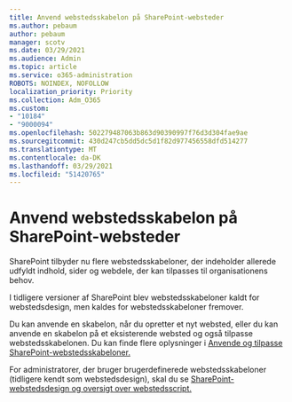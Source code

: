 ```yaml
---
title: Anvend webstedsskabelon på SharePoint-websteder
ms.author: pebaum
author: pebaum
manager: scotv
ms.date: 03/29/2021
ms.audience: Admin
ms.topic: article
ms.service: o365-administration
ROBOTS: NOINDEX, NOFOLLOW
localization_priority: Priority
ms.collection: Adm_O365
ms.custom:
- "10184"
- "9000094"
ms.openlocfilehash: 502279487063b863d90390997f76d3d304fae9ae
ms.sourcegitcommit: 430d247cb5dd5dc5d1f82d977456558dfd514277
ms.translationtype: MT
ms.contentlocale: da-DK
ms.lasthandoff: 03/29/2021
ms.locfileid: "51420765"
---
```

# <a name="apply-site-template-to-sharepoint-sites"></a>Anvend webstedsskabelon på SharePoint-websteder

SharePoint tilbyder nu flere webstedsskabeloner, der indeholder allerede udfyldt indhold, sider og webdele, der kan tilpasses til organisationens behov. 

I tidligere versioner af SharePoint blev webstedsskabeloner kaldt for webstedsdesign, men kaldes for webstedsskabeloner fremover. 

Du kan anvende en skabelon, når du opretter et nyt websted, eller du kan anvende en skabelon på et eksisterende websted og også tilpasse webstedsskabelonen. Du kan finde flere oplysninger i [Anvende og tilpasse SharePoint-webstedsskabeloner.](https://support.microsoft.com/office/39382463-0e45-4d1b-be27-0e96aeec8398)

For administratorer, der bruger brugerdefinerede webstedsskabeloner (tidligere kendt som webstedsdesign), skal du se [SharePoint-webstedsdesign og oversigt over webstedsscript.](https://docs.microsoft.com/sharepoint/dev/declarative-customization/site-design-overview)
